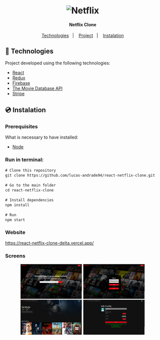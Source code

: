 <h1 align="center">
    <img alt="Netflix" title="Netflix" src="https://logodownload.org/wp-content/uploads/2014/10/netflix-logo.png" width="200px" />
</h1>

<h4 align="center">
  	Netflix Clone
</h4>

<p align="center">
	<a href="#-technologies">Technologies</a>&nbsp;&nbsp;&nbsp;|&nbsp;&nbsp;&nbsp;
	<a href="#-project">Project</a>&nbsp;&nbsp;&nbsp;|&nbsp;&nbsp;&nbsp;
	<a href="#-instalation">Instalation</a>
</p>


## 🤖 Technologies
Project developed using the following technologies:

- [React](https://reactjs.org/)
- [Redux](https://redux.js.org/)
- [Firebase](https://firebase.google.com/)
- [The Movie Database API](https://www.themoviedb.org/)
- [Stripe](https://stripe.com/en-ca)


## 💿 Instalation
### Prerequisites
What is necessary to have installed:
- [Node](https://nodejs.org/en/download/)


### Run in terminal:
```
# Clone this repository
git clone https://github.com/lucas-andrade94/react-netflix-clone.git

# Go to the main folder
cd react-netflix-clone

# Install dependencies
npm install

# Run
npm start
```


### Website
https://react-netflix-clone-delta.vercel.app/


### Screens
<div align="center">
    <img alt="Home Page" title="Home Page" src=".github\screen-1.png?raw=true" width="200px" />
    <img alt="Home Page" title="Home Page" src=".github\screen-2.png?raw=true" width="200px" />
    <img alt="Home Page" title="Home Page" src=".github\screen-3.png?raw=true" width="200px" />
    <img alt="Home Page" title="Home Page" src=".github\screen-4.png?raw=true" width="200px" />
</div>
